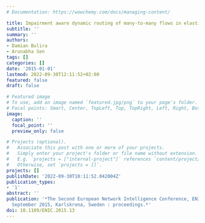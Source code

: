 ```yaml
---
# Documentation: https://wowchemy.com/docs/managing-content/

title: Impairment aware dynamic routing of many-to-many flows in elastic optical networks
subtitle: ''
summary: ''
authors:
- Damian Bulira
- Arunabha Sen
tags: []
categories: []
date: '2015-01-01'
lastmod: 2022-09-30T12:11:52+02:00
featured: false
draft: false

# Featured image
# To use, add an image named `featured.jpg/png` to your page's folder.
# Focal points: Smart, Center, TopLeft, Top, TopRight, Left, Right, BottomLeft, Bottom, BottomRight.
image:
  caption: ''
  focal_point: ''
  preview_only: false

# Projects (optional).
#   Associate this post with one or more of your projects.
#   Simply enter your project's folder or file name without extension.
#   E.g. `projects = ["internal-project"]` references `content/project/deep-learning/index.md`.
#   Otherwise, set `projects = []`.
projects: []
publishDate: '2022-09-30T10:11:52.042004Z'
publication_types:
- '1'
abstract: ''
publication: '*The Second European Network Intelligence Conference, ENIC 2015 : 21-22
  September 2015, Karlskrona, Sweden : proceedings.*'
doi: 10.1109/ENIC.2015.13
---
```

